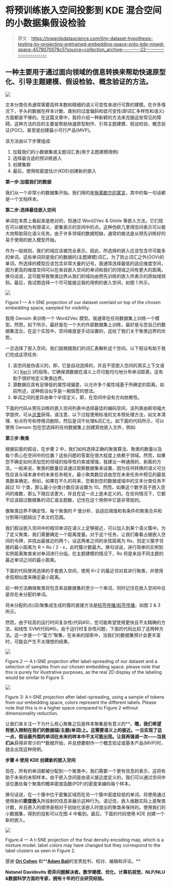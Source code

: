 # 将预训练嵌入空间投影到 KDE 混合空间的小数据集假设检验

> 原文：<https://towardsdatascience.com/tiny-dataset-hypothesis-testing-by-projecting-pretrained-embedding-space-onto-kde-mixed-space-4578070078c5?source=collection_archive---------22----------------------->

## 一种主要用于通过面向领域的信息转换来帮助快速原型化、引导主题建模、假设检验、概念验证的方法。

![](img/53e92ad7172fd4b4237dda91e58e0dba.png)

文本分类任务通常需要高样本数和精细的语义可变性来进行可靠的建模。在许多情况下，手头的数据在样本计数、类别的过度偏斜和低可变性(即词汇多样性和语义)方面都是不够的。在这篇文章中，我将介绍一种新颖的方法来克服这些常见的障碍。这种方法的目的主要是帮助快速原型制作、引导主题建模、假设检验、概念验证(POC)，甚至是创建最小可行产品(MVP)。

该方法由以下步骤组成:

1.  加载我们的小数据集或主题词汇表(用于主题建模用例)
2.  选择最合适的预训练嵌入
3.  创建集群
4.  最后，使用核密度估计(KDE)创建新的嵌入

**第一步:加载我们的数据**

我们从一个非常小的数据集开始。我们用的是[施莱歇尔的寓言](https://www.google.com/url?sa=t&rct=j&q=&esrc=s&source=web&cd=1&cad=rja&uact=8&ved=2ahUKEwjfxP6z4rbhAhWMblAKHdcOCyAQFjAAegQIBBAB&url=https%3A%2F%2Fen.wikipedia.org%2Fwiki%2FSchleicher%2527s_fable&usg=AOvVaw3BWgDfgrlXUpN5Z2fqrWn_)，其中的每一句话都是一个文档样本。

**第二步:选择最佳嵌入空间**

单词在本质上看起来是绝对的，但通过 Word2Vec & GloVe 等嵌入方法，它们现在可以被视为有限语义、密集表示的空间中的点。这种伪欧几里得空间表示可以极大地帮助简化语义任务。由于许多领域的数据短缺，通常的做法是从预先训练好的易于使用的嵌入模型开始。

作为一般规则，我们的域应该被完全表示。因此，所选择的嵌入应该包含尽可能多的单词，这些单词将是我们的数据的(主题建模)词汇。为了防止词汇之外(OOV)的单词，所选择的模型应该包含非常大量的记号。我通常选择最低的适应维度空间，因为更高的维度空间可以在来自嵌入空间的单词和我们的领域之间有更大的距离。换句话说，这可能导致聚类边界从我们的域向由预先训练的嵌入所表示的原始域倾斜。最后，我试图选择一个尽可能接近我的用例的嵌入空间，如图 1 所示。

![](img/9cedf955d136b08c4e5d36881dad18bd.png)

Figure.1 — A t-SNE projection of our dataset overlaid on top of the chosen embedding space, sampled for visibility.

我用 Gensim 来训练一个 Word2Vec 模型。我通常在任何数据集上训练一个模型。然而，如下所示，最好是在一个大的外部数据集上训练，最好是与您自己的数据集混合。在这个实现中，空间维度是手动设置的，这给了我们关于聚类边界的优势。

一旦选择了嵌入空间，我们就根据我们的词汇表解析这个空间。以下假设有助于我们完成这项任务:

1.  该空间是伪语义的，即，它是自动选择的，并且不受嵌入空间的真实上下文语义( [Ker{}](https://en.wikipedia.org/wiki/Kernel_(linear_algebra)) )的指导。它确保源数据在语义上尽可能均匀地分布单词距离，这有助于很好地定义聚类边界。
2.  源数据应具有足够低的属性域偏差，以允许多个属性域基于所确定的距离。如前所述，这种假设似乎是一厢情愿的想法。
3.  单词之间的差异由单个半径定义，即，在空间中没有方向依赖性。

下面的代码从预先训练的嵌入空间列表中选择最佳的编码空间，该列表由斯坦福大学提供，可从[这里](https://nlp.stanford.edu/projects/glove/)获得。请注意，以下过程使用标准的文本预处理方法，如文本清理、标点符号和停用词删除，然后是词干处理&词汇化。如下面的代码所示，可以使用 Gensim 包在您选择的任何数据集上创建其他嵌入文件，例如:

**第三步:聚类**

根据前面的假设，在步骤 2 中，我们如何选择正确的聚类算法、聚类的数量以及每个质心在空间中的位置？这些问题的答案在很大程度上依赖于领域。然而，如果您不确定如何添加您的领域的指导性约束或增强，我建议一种通用的、剥离的方法。一般来说，聚类的数量应该通过观察数据集来设置，因为任何转换的语义可分性应该与域本身中的未来任务相关。最小聚类数应该由您在未来任务中预见的最低类数来确定。例如，如果在不久的将来，您看到您的数据或域中的文本分类任务不超过 10 个类，那么最小分类计数应该设置为 10。然而，如果这个数字高于嵌入空间的维数，那么下限应该更大，并且在这一点上是未定义的。在任何情况下，它都不应该超过数据集的词汇或主题数，记住在这个用例中它是非常低的。

像聚类边界不确定性、每个聚类的 P 值分析、自适应阈值和有条件的聚类合并和分割等问题超出了本文的范围。

我们假设嵌入空间中的相邻单词在语义上足够接近，可以加入到某个语义簇中。为了定义聚类，我们需要确定一个距离度量。对于这个任务，让我们看看占据嵌入空间的令牌，并找出最接近的两个。设这两者之间的余弦距离为 Ro，则定义簇字邻接的最小距离为 R = Ro / 2 - ε，此时簇计数最大。换句话说，进行简单的实例到实例距离聚类来对单词进行分组。在主题建模的情况下，Ro 将是来自不同主题的最近单词之间的最小距离。

下面的代码使用选择的手套嵌入空间，使用 K=2 的最近邻对其进行聚类，并使用余弦相似度来确定最小距离。

前一种方法确保聚类将包含来自数据集的至少一个单词，同时记住在嵌入空间中总是存在未分配的单词。

将未分配的点(词)聚集成生成的簇的直接方法是[标签传播/标签传播](https://en.wikipedia.org/wiki/Label_Propagation_Algorithm)，如图 2 & 3 所示。

然而，由于较高的运行时间复杂性(代码#5)，您可能希望使用更快且不太精确的方法，如线性 SVM(代码#6)。由于运行时复杂性问题，下面的代码比较了这两种方法。这一步是一个“蛮力”聚集，在未来的探索中，当我们的数据集预计会更丰富时，可能会产生不太理想的结果。

![](img/1f58a0ebfa0b3af4495142db6c2a8e09.png)

Figure.2 — A t-SNE projection after label-spreading of our dataset and a selection of samples from our chosen embedding space. please note that this is purely for illustrative purposes, as the real 2D display of the labeling would be similar to Figure 3.

![](img/7216c3832404f1dbabc4d377e1daab07.png)

Figure 3: A t-SNE projection after label-spreading, using a sample of tokens from our embedding space, colors represent the different labels. Please note that this is in a higher space compared to Figure 2 without dimensionality reduction.

让我们来关注一下为什么核心聚集之后是样本聚集是有意义的**。**嗯，我们希望将嵌入限制在我们的数据锚/主题(单词)上。这需要语义上的接近。一旦实现了这一点，假设最外围的单词在未来的样本中不太可能出现。让我再强调一次——当我们从**获得非常少的**数据开始，并且想要制作一个概念验证或基本产品(MVP)时，就会出现这种用例。

**步骤 4:使用 KDE 创建新的嵌入空间**

现在，所有的单词都被分配到一个聚类中，我们需要一个更有信息的表示，这将有助于未来的未知样本。由于嵌入空间是由语义接近度定义的，我们可以通过空间中该位置处每个聚类的概率密度函数(PDF)的密度来编码每个样本。

换句话说，在一个簇中位于密集区域而在另一个簇中密度较低的单词，将使用通过使用新的**密度嵌入**所投射的信息来展示这种行为。请记住，嵌入维数实际上是聚类计数，并且嵌入的顺序是相对于初始化该嵌入时提出的聚类来保持的。使用我们的小数据集，得到的投影可以在图 4 中看到。最后，下面的代码使用 KDE 创建一个新的嵌入。

![](img/c21c846591805f92ae75280599ebdfbd.png)

Figure.4 — A t-SNE projection of the final density encoding map, which is a mixture model. label colors may have changed but they correspond to the label clusters as seen in Figure 2.

感谢 [**Ori Cohen**](https://medium.com/@cohenori) 和**[**Adam Bali**](https://medium.com/@adambali1)的宝贵批判、校对、编辑和评论。**

**Natanel Davidovits
奇异问题解决者。数学建模、优化、计算机视觉、NLP/NLU &数据科学方面的专家，拥有十年的行业研究经验。**